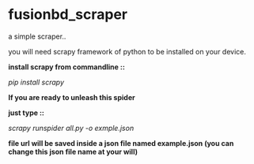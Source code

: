 # fusionbd_scraper
a simple scraper..

you will need scrapy framework of python to be installed on your device.

**install scrapy from commandline ::**

*pip install scrapy*

**If you are ready to unleash this spider**

**just type ::**

*scrapy runspider all.py -o exmple.json*

**file url will be saved inside a json file named example.json (you can change this json file name at your will)**
